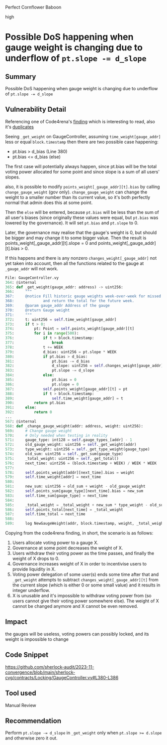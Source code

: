 Perfect Cornflower Baboon

high

# Possible DoS happening when gauge weight is changing due to underflow of `pt.slope -= d_slope`

## Summary

Possible DoS happening when gauge weight is changing due to underflow of `pt.slope -= d_slope`

## Vulnerability Detail

Referencing one of Code4rena's [finding](https://github.com/code-423n4/2023-08-verwa-findings/issues/206) which is interesting to read, also it's [duplicates](https://github.com/code-423n4/2023-08-verwa-findings/issues/386)

Seeing `_get_weight` on GaugeController, assuming `time_weight[gauge_addr]` less or equal `block.timestamp` then there are two possible case happening:

- pt.bias > d_bias (Line 380)
- pt.bias <= d_bias (else)

The first case will potentially always happen, since pt.bias will be the total voting power allocated for some point and since slope is a sum of all users' slopes.

also, it is possible to modify `points_weight[_gauge_addr][t].bias` by calling `change_gauge_weight` (gov only). `change_gauge_weight` can change the weight to a smaller number than its current value, so it's both perfectly normal that admin does this at some point.

Then the `else` will be entered, because `pt.bias` will be less than the sum of all user's biases (since originally these values were equal, but `pt.bias` was lowered by the governance). It will set `pt.bias` and `pt.slope` to 0.

Later, the governance may realise that the gauge's weight is 0, but should be bigger and may change it to some bigger value. Then the result is points_weight[_gauge_addr][t].slope = 0 and points_weight[_gauge_addr][t].bias > 0.

If this happens and there is any nonzero `changes_weight[_gauge_addr]` not yet taken into account, then all the functions related to the gauge at `_gauge_addr` will not work.

```python
File: GaugeController.vy
364: @internal
365: def _get_weight(gauge_addr: address) -> uint256:
366:     """
367:     @notice Fill historic gauge weights week-over-week for missed checkins
368:             and return the total for the future week.
369:     @param gauge_addr Address of the gauge
370:     @return Gauge weight
371:     """
372:     t: uint256 = self.time_weight[gauge_addr]
373:     if t > 0:
374:         pt: Point = self.points_weight[gauge_addr][t]
375:         for i in range(500):
376:             if t > block.timestamp:
377:                 break
378:             t += WEEK
379:             d_bias: uint256 = pt.slope * WEEK
380:             if pt.bias > d_bias:
381:                 pt.bias -= d_bias
382:                 d_slope: uint256 = self.changes_weight[gauge_addr][t]
383:                 pt.slope -= d_slope
384:             else:
385:                 pt.bias = 0
386:                 pt.slope = 0
387:             self.points_weight[gauge_addr][t] = pt
388:             if t > block.timestamp:
389:                 self.time_weight[gauge_addr] = t
390:         return pt.bias
391:     else:
392:         return 0
...
567: @internal
568: def _change_gauge_weight(addr: address, weight: uint256):
569:     # Change gauge weight
570:     # Only needed when testing in reality
571:     gauge_type: int128 = self.gauge_types_[addr] - 1
572:     old_gauge_weight: uint256 = self._get_weight(addr)
573:     type_weight: uint256 = self._get_type_weight(gauge_type)
574:     old_sum: uint256 = self._get_sum(gauge_type)
575:     _total_weight: uint256 = self._get_total()
576:     next_time: uint256 = (block.timestamp + WEEK) / WEEK * WEEK
577:
578:     self.points_weight[addr][next_time].bias = weight
579:     self.time_weight[addr] = next_time
580:
581:     new_sum: uint256 = old_sum + weight - old_gauge_weight
582:     self.points_sum[gauge_type][next_time].bias = new_sum
583:     self.time_sum[gauge_type] = next_time
584:
585:     _total_weight = _total_weight + new_sum * type_weight - old_sum * type_weight
586:     self.points_total[next_time] = _total_weight
587:     self.time_total = next_time
588:
589:     log NewGaugeWeight(addr, block.timestamp, weight, _total_weight)
```

Copying from the code4rena finding, in short, the scenario is as follows:

1. Users allocate voting power to a gauge X.
2. Governance at some point decreases the weight of X.
3. Users withdraw their voting power as the time passes, and finally the weight of X drops to 0.
4. Governance increases weight of X in order to incentivise users to provide liquidity in X.
5. Voting power delegation of some user(s) ends some time after that and `_get_weight` attempts to subtract `changes_weight[_gauge_addr][t]` from the current slope (which is either 0 or some small value) and it results in integer underflow.
6. X is unusable and it's impossible to withdraw voting power from (so users cannot give their voting power somewhere else). The weight of X cannot be changed anymore and X cannot be even removed.

## Impact

the gauges will be useless, voting powers can possibly locked, and its weight is impossible to change

## Code Snippet

https://github.com/sherlock-audit/2023-11-convergence/blob/main/sherlock-cvg/contracts/Locking/GaugeController.vy#L380-L386

## Tool used

Manual Review

## Recommendation

Perform `pt.slope -= d_slope` in `_get_weight` only when `pt.slope >= d.slope` and otherwise zero it out.

